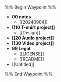 %% Begin Waypoint %%
- **00 notes**
	- [[20240904]]
- **[[10 T-shirt project]]**
	- [[Design]]
- **[[20 Audio project]]**
- **[[30 Video project]]**
- **99 Legal**
	- [[LICENSE]]
	- [[README]]
- [[Untitled]]

%% End Waypoint %%
